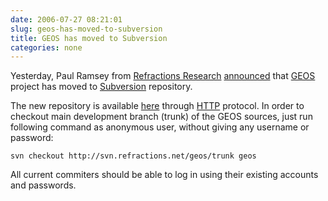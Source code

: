 ```yaml
---
date: 2006-07-27 08:21:01
slug: geos-has-moved-to-subversion
title: GEOS has moved to Subversion
categories: none
---
```


Yesterday, Paul Ramsey from [Refractions Research](http://www.refractions.net) [announced](http://geos.refractions.net/pipermail/geos-devel/2006-July/002477.html) that [GEOS](http://geos.refractions.net) project has moved to [Subversion](http://subversion.tigris.org) repository.





The new repository is available [here](http://svn.refractions.net/geos/) through [HTTP](http://en.wikipedia.org/wiki/HTTP) protocol. In order to checkout main development branch (trunk) of the GEOS sources, just run following command as anonymous user, without giving any username or password:

    
    svn checkout http://svn.refractions.net/geos/trunk geos








All current commiters should be able to log in using their existing accounts and passwords.

